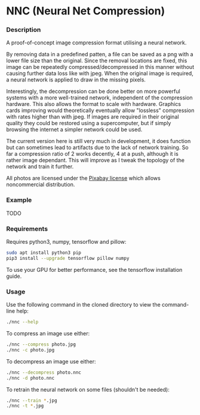 # NNC (Neural Net Compression)

### Description

A proof-of-concept image compression format utilising a neural network.

By removing data in a predefined patten, a file can be saved as a png with a lower file size than the original.
Since the removal locations are fixed, this image can be repeatedly compressed/decompressed in this manner without causing further data loss like with jpeg.
When the original image is required, a neural network is applied to draw in the missing pixels. 

Interestingly, the decompression can be done better on more powerful systems with a more well-trained network, independent of the compression hardware.
This also allows the format to scale with hardware. Graphics cards improving would theoretically eventually allow "lossless" compression with rates higher than with jpeg.
If images are required in their original quality they could be restored using a supercomputer, but if simply browsing the internet a simpler network could be used.

The current version here is still very much in development, it does function but can sometimes lead to artifacts due to the lack of network training.
So far a compression ratio of 2 works decently, 4 at a push, although it is rather image dependant. This will improve as I tweak the topology of the network and train it further.

All photos are licensed under the [Pixabay license](https://pixabay.com/service/license/) which allows noncommercial distribution.

### Example

TODO 

### Requirements

Requires python3, numpy, tensorflow and pillow:

```bash
sudo apt install python3 pip
pip3 install --upgrade tensorflow pillow numpy
```

To use your GPU for better performance, see the tensorflow installation guide.

### Usage

Use the following command in the cloned directory to view the command-line help:

```bash
./nnc --help
```

To compress an image use either:

```bash
./nnc --compress photo.jpg
./nnc -c photo.jpg
```

To decompress an image use either:

```bash
./nnc --decompress photo.nnc
./nnc -d photo.nnc
```

To retrain the neural network on some files (shouldn't be needed):

```bash
./nnc --train *.jpg 
./nnc -t *.jpg
```
